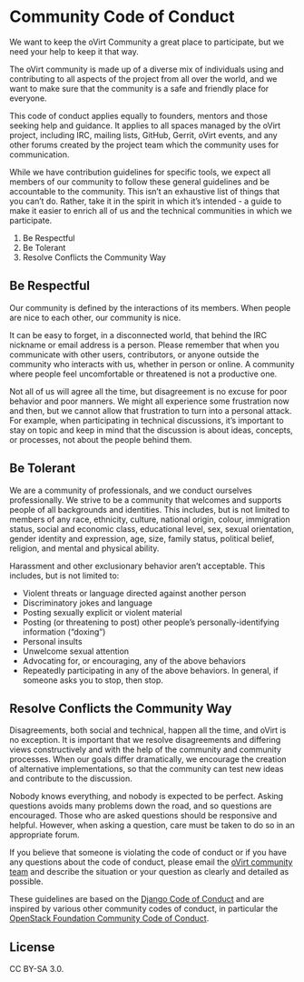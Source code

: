 <!--
SPDX-FileCopyrightText: Red Hat, Inc.
SPDX-License-Identifier: GPL-2.0-or-later
-->

# Community Code of Conduct

We want to keep the oVirt Community a great place to participate, but we
need your help to keep it that way.

The oVirt community is made up of a diverse mix of individuals using and
contributing to all aspects of the project from all over the world, and
we want to make sure that the community is a safe and friendly place for
everyone.

This code of conduct applies equally to founders, mentors and those
seeking help and guidance. It applies to all spaces managed by the oVirt
project, including IRC, mailing lists, GitHub, Gerrit, oVirt events, and
any other forums created by the project team which the community uses
for communication.

While we have contribution guidelines for specific tools, we expect all
members of our community to follow these general guidelines and be
accountable to the community. This isn’t an exhaustive list of things
that you can’t do. Rather, take it in the spirit in which it’s intended
\- a guide to make it easier to enrich all of us and the technical
communities in which we participate.

1. Be Respectful
2. Be Tolerant
3. Resolve Conflicts the Community Way

## Be Respectful

Our community is defined by the interactions of its members. When people
are nice to each other, our community is nice.

It can be easy to forget, in a disconnected world, that behind the IRC
nickname or email address is a person. Please remember that when you
communicate with other users, contributors, or anyone outside the
community who interacts with us, whether in person or online. A
community where people feel uncomfortable or threatened is not a
productive one.

Not all of us will agree all the time, but disagreement is no excuse for
poor behavior and poor manners. We might all experience some frustration
now and then, but we cannot allow that frustration to turn into a
personal attack. For example, when participating in technical
discussions, it’s important to stay on topic and keep in mind that the
discussion is about ideas, concepts, or processes, not about the people
behind them.

## Be Tolerant

We are a community of professionals, and we conduct ourselves
professionally. We strive to be a community that welcomes and supports
people of all backgrounds and identities. This includes, but is not
limited to members of any race, ethnicity, culture, national origin,
colour, immigration status, social and economic class, educational
level, sex, sexual orientation, gender identity and expression, age,
size, family status, political belief, religion, and mental and physical
ability.

Harassment and other exclusionary behavior aren’t acceptable. This
includes, but is not limited to:

- Violent threats or language directed against another person
- Discriminatory jokes and language
- Posting sexually explicit or violent material
- Posting (or threatening to post) other people’s personally-identifying information (“doxing”)
- Personal insults
- Unwelcome sexual attention
- Advocating for, or encouraging, any of the above behaviors
- Repeatedly participating in any of the above behaviors. In general, if someone asks you to stop, then stop.

## Resolve Conflicts the Community Way

Disagreements, both social and technical, happen all the time, and oVirt
is no exception. It is important that we resolve disagreements and
differing views constructively and with the help of the community and
community processes. When our goals differ dramatically, we encourage
the creation of alternative implementations, so that the community can
test new ideas and contribute to the discussion.

Nobody knows everything, and nobody is expected to be perfect. Asking
questions avoids many problems down the road, and so questions are
encouraged. Those who are asked questions should be responsive and
helpful. However, when asking a question, care must be taken to do so in
an appropriate forum.

If you believe that someone is violating the code of conduct or if you
have any questions about the code of conduct, please email the
[oVirt community team](mailto:community@ovirt.org) and describe the
situation or your question as clearly and detailed as possible.

These guidelines are based on the
[Django Code of Conduct](https://www.djangoproject.com/conduct/)
and are inspired by various other community codes of conduct, in
particular the
[OpenStack Foundation Community Code of Conduct](https://www.openstack.org/legal/community-code-of-conduct/).

## License

CC BY-SA 3.0.

